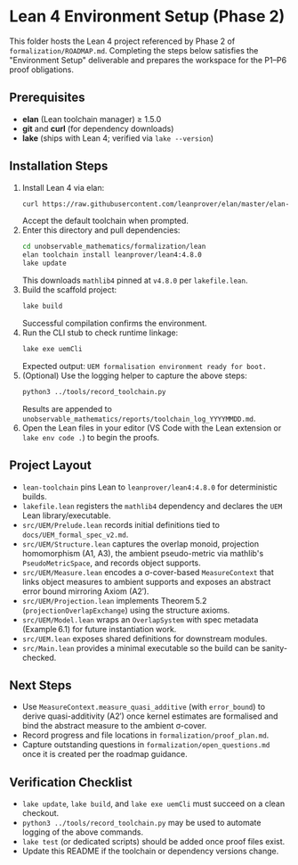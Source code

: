 # Lean 4 Environment Setup (Phase 2)

This folder hosts the Lean 4 project referenced by Phase 2 of `formalization/ROADMAP.md`. Completing the steps below satisfies the "Environment Setup" deliverable and prepares the workspace for the P1–P6 proof obligations.

## Prerequisites
- **elan** (Lean toolchain manager) ≥ 1.5.0
- **git** and **curl** (for dependency downloads)
- **lake** (ships with Lean 4; verified via `lake --version`)

## Installation Steps
1. Install Lean 4 via elan:
   ```bash
   curl https://raw.githubusercontent.com/leanprover/elan/master/elan-init.sh -sSf | sh
   ```
   Accept the default toolchain when prompted.
2. Enter this directory and pull dependencies:
   ```bash
   cd unobservable_mathematics/formalization/lean
   elan toolchain install leanprover/lean4:4.8.0
   lake update
   ```
   This downloads `mathlib4` pinned at `v4.8.0` per `lakefile.lean`.
3. Build the scaffold project:
   ```bash
   lake build
   ```
   Successful compilation confirms the environment.
4. Run the CLI stub to check runtime linkage:
   ```bash
   lake exe uemCli
   ```
   Expected output: `UEM formalisation environment ready for boot.`
5. (Optional) Use the logging helper to capture the above steps:
   ```bash
   python3 ../tools/record_toolchain.py
   ```
   Results are appended to `unobservable_mathematics/reports/toolchain_log_YYYYMMDD.md`.
6. Open the Lean files in your editor (VS Code with the Lean extension or `lake env code .`) to begin the proofs.

## Project Layout
- `lean-toolchain` pins Lean to `leanprover/lean4:4.8.0` for deterministic builds.
- `lakefile.lean` registers the `mathlib4` dependency and declares the `UEM` Lean library/executable.
- `src/UEM/Prelude.lean` records initial definitions tied to `docs/UEM_formal_spec_v2.md`.
- `src/UEM/Structure.lean` captures the overlap monoid, projection homomorphism (A1, A3), the ambient pseudo-metric via mathlib's `PseudoMetricSpace`, and records object supports.
- `src/UEM/Measure.lean` encodes a σ-cover-based `MeasureContext` that links object measures to ambient supports and exposes an abstract error bound mirroring Axiom (A2′).
- `src/UEM/Projection.lean` implements Theorem 5.2 (`projectionOverlapExchange`) using the structure axioms.
- `src/UEM/Model.lean` wraps an `OverlapSystem` with spec metadata (Example 6.1) for future instantiation work.
- `src/UEM.lean` exposes shared definitions for downstream modules.
- `src/Main.lean` provides a minimal executable so the build can be sanity-checked.

## Next Steps
- Use `MeasureContext.measure_quasi_additive` (with `error_bound`) to derive quasi-additivity (A2′) once kernel estimates are formalised and bind the abstract measure to the ambient σ-cover.
- Record progress and file locations in `formalization/proof_plan.md`.
- Capture outstanding questions in `formalization/open_questions.md` once it is created per the roadmap guidance.

## Verification Checklist
- `lake update`, `lake build`, and `lake exe uemCli` must succeed on a clean checkout.
- `python3 ../tools/record_toolchain.py` may be used to automate logging of the above commands.
- `lake test` (or dedicated scripts) should be added once proof files exist.
- Update this README if the toolchain or dependency versions change.
